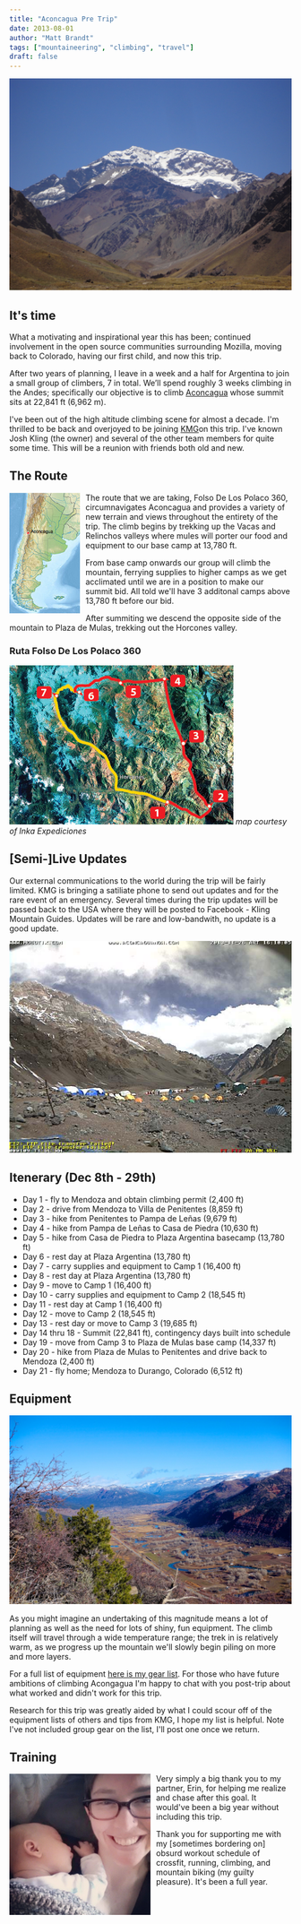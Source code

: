 ```yaml
---
title: "Aconcagua Pre Trip"
date: 2013-08-01
author: "Matt Brandt"
tags: ["mountaineering", "climbing", "travel"]
draft: false
---
```


![Aconcagua](/blog/2013/08/Monte_Aconcagua.jpeg)

## It's time

What a motivating and inspirational year this has been; continued involvement in the open source communities surrounding Mozilla, moving back to Colorado, having our first child, and now this trip.

After two years of planning, I leave in a week and a half for Argentina to join a small group of climbers, 7 in total. We’ll spend roughly 3 weeks climbing in the Andes; specifically our objective is to climb [Aconcagua](http://en.wikipedia.org/wiki/Aconcagua) whose summit sits at 22,841 ft (6,962 m).

I've been out of the high altitude climbing scene for almost a decade. I'm thrilled to be back and overjoyed to be joining [KMG](http://klingmountainguides.com/)on this trip. I've known Josh Kling (the owner) and several of the other team members for quite some time. This will be a reunion with friends both old and new.

## The Route

<img align="left" src="/blog/2013/08/relief_map.png" width="25%" style="margin-right: 10px">

The route that we are taking, Folso De Los Polaco 360, circumnavigates Aconcagua and provides a variety of new terrain and views throughout the entirety of the trip. The climb begins by trekking up the Vacas and Relinchos valleys where mules will porter our food and equipment to our base camp at 13,780 ft.

From base camp onwards our group will climb the mountain, ferrying supplies to higher camps as we get acclimated until we are in a position to make our summit bid. All told we'll have 3 additonal camps above 13,780 ft before our bid.

After summiting we descend the opposite side of the mountain to Plaza de Mulas, trekking out the Horcones valley.

### Ruta Folso De Los Polaco 360

![Ruta Folso De Los Polaco 360](/blog/2013/08/360_small.jpg)
_map courtesy of Inka Expediciones_

## [Semi-]Live Updates

Our external communications to the world during the trip will be fairly limited. KMG is bringing a satiliate phone to send out updates and for the rare event of an emergency. Several times during the trip updates will be passed back to the USA where they will be posted to Facebook - Kling Mountain Guides. Updates will be rare and low-bandwith, no update is a good update.

![live mountain cam](/blog/2013/08/mtn_cam.jpg)

## Itenerary (Dec 8th - 29th)

- Day 1 - fly to Mendoza and obtain climbing permit (2,400 ft)
- Day 2 - drive from Mendoza to Villa de Penitentes (8,859 ft)
- Day 3 - hike from Penitentes to Pampa de Leñas (9,679 ft)
- Day 4 - hike from Pampa de Leñas to Casa de Piedra (10,630 ft)
- Day 5 - hike from Casa de Piedra to Plaza Argentina basecamp (13,780 ft)
- Day 6 - rest day at Plaza Argentina (13,780 ft)
- Day 7 - carry supplies and equipment to Camp 1 (16,400 ft)
- Day 8 - rest day at Plaza Argentina (13,780 ft)
- Day 9 - move to Camp 1 (16,400 ft)
- Day 10 - carry supplies and equipment to Camp 2 (18,545 ft)
- Day 11 - rest day at Camp 1 (16,400 ft)
- Day 12 - move to Camp 2 (18,545 ft)
- Day 13 - rest day or move to Camp 3 (19,685 ft)
- Day 14 thru 18 - Summit (22,841 ft), contingency days built into schedule
- Day 19 - move from Camp 3 to Plaza de Mulas base camp (14,337 ft)
- Day 20 - hike from Plaza de Mulas to Penitentes and drive back to Mendoza (2,400 ft)
- Day 21 - fly home; Mendoza to Durango, Colorado (6,512 ft)

## Equipment

![Animas Mountain](/blog/2013/08/animas_mtn.jpg)

As you might imagine an undertaking of this magnitude means a lot of planning as well as the need for lots of shiny, fun equipment. The climb itself will travel through a wide temperature range; the trek in is relatively warm, as we progress up the mountain we'll slowly begin piling on more and more layers.

For a full list of equipment [here is my gear list](https://docs.google.com/document/d/1KLvLCVWqKldhSpMeX9I-zp_1O6DfdSVZQADptFDhyBs/edit?usp=sharing). For those who have future ambitions of climbing Acongagua I'm happy to chat with you post-trip about what worked and didn't work for this trip.

Research for this trip was greatly aided by what I could scour off of the equipment lists of others and tips from KMG, I hope my list is helpful. Note I've not included group gear on the list, I'll post one once we return.

## Training

<img align="left" src="/blog/2013/08/erin_and_mq.jpg" width="50%" style="margin-right: 10px">

Very simply a big thank you to my partner, Erin, for helping me realize and chase after this goal. It would've been a big year without including this trip.

Thank you for supporting me with my [sometimes bordering on] obsurd workout schedule of crossfit, running, climbing, and mountain biking (my guilty pleasure). It's been a full year.